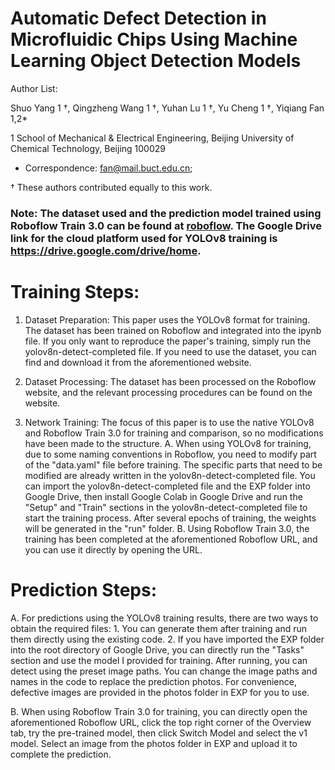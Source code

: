 # Automatic Defect Detection in Microfluidic Chips Using Machine Learning Object Detection Models 
Author List:

Shuo Yang 1 †, Qingzheng Wang 1 †, Yuhan Lu 1 †, Yu Cheng 1 †, Yiqiang Fan 1,2*  

1 School of Mechanical & Electrical Engineering, Beijing University of Chemical Technology, Beijing 100029   

* Correspondence: fan@mail.buct.edu.cn;

† These authors contributed equally to this work.

### Note: The dataset used and the prediction model trained using Roboflow Train 3.0 can be found at [roboflow](https://universe.roboflow.com/project-ptbeh/datasets-nbdxy/model/1). The Google Drive link for the cloud platform used for YOLOv8 training is https://drive.google.com/drive/home.

# Training Steps:
1. Dataset Preparation:
This paper uses the YOLOv8 format for training. The dataset has been trained on Roboflow and integrated into the ipynb file. If you only want to reproduce the paper's training, simply run the yolov8n-detect-completed file. If you need to use the dataset, you can find and download it from the aforementioned website.

2. Dataset Processing: 
The dataset has been processed on the Roboflow website, and the relevant processing procedures can be found on the website.

3. Network Training:
The focus of this paper is to use the native YOLOv8 and Roboflow Train 3.0 for training and comparison, so no modifications have been made to the structure. A. When using YOLOv8 for training, due to some naming conventions in Roboflow, you need to modify part of the "data.yaml" file before training. The specific parts that need to be modified are already written in the yolov8n-detect-completed file. You can import the yolov8n-detect-completed file and the EXP folder into Google Drive, then install Google Colab in Google Drive and run the "Setup" and "Train" sections in the yolov8n-detect-completed file to start the training process. After several epochs of training, the weights will be generated in the "run" folder. B. Using Roboflow Train 3.0, the training has been completed at the aforementioned Roboflow URL, and you can use it directly by opening the URL.

# Prediction Steps:

A. For predictions using the YOLOv8 training results, there are two ways to obtain the required files: 1. You can generate them after training and run them directly using the existing code. 2. If you have imported the EXP folder into the root directory of Google Drive, you can directly run the "Tasks" section and use the model I provided for training. After running, you can detect using the preset image paths. You can change the image paths and names in the code to replace the prediction photos. For convenience, defective images are provided in the photos folder in EXP for you to use.

B. When using Roboflow Train 3.0 for training, you can directly open the aforementioned Roboflow URL, click the top right corner of the Overview tab, try the pre-trained model, then click Switch Model and select the v1 model. Select an image from the photos folder in EXP and upload it to complete the prediction.
